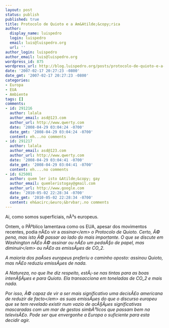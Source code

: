 ```yaml
---
layout: post
status: publish
published: true
title: Protocolo de Quioto e a Am&Atilde;&copy;rica
author:
  display_name: luispedro
  login: luispedro
  email: luis@luispedro.org
  url: ''
author_login: luispedro
author_email: luis@luispedro.org
wordpress_id: 875
wordpress_url: http://blog.luispedro.org/posts/protocolo-de-quioto-e-a-america
date: '2007-02-17 20:27:23 -0800'
date_gmt: '2007-02-17 20:27:23 -0800'
categories:
- Europa
- EUA
- Ambiente
tags: []
comments:
- id: 291216
  author: lalala
  author_email: asd@123.com
  author_url: http://www.qwerty.com
  date: '2008-04-29 03:04:24 -0700'
  date_gmt: '2008-04-29 03:04:24 -0700'
  content: eh...no comments
- id: 291217
  author: lalala
  author_email: asd@123.com
  author_url: http://www.qwerty.com
  date: '2008-04-29 03:04:41 -0700'
  date_gmt: '2008-04-29 03:04:41 -0700'
  content: eh....no comments
- id: 625001
  author: quem ler isto &Atilde;&copy; gay
  author_email: quemleristogay@gmail.com
  author_url: http://www.google.com
  date: '2010-05-02 22:28:34 -0700'
  date_gmt: '2010-05-02 22:28:34 -0700'
  content: eh&acirc;&euro;&brvbar;.no comments
---
```

<p>Ai, como somos superficiais, n&Atilde;&sup3;s europeus.
<p>Ontem, o P&Atilde;&ordm;blico lamentava como os EUA, apesar dos movimentos recentes, podia n&Atilde;&pound;o vir a <em>assinar<&#47;em> o Protocolo de Quioto. Certo, &Atilde;&copy; pena, mas isto &Atilde;&copy; passar ao lado do mais importante. O que se discute em Washington n&Atilde;&pound;o &Atilde;&copy; assinar ou n&Atilde;&pound;o um peda&Atilde;&sect;o de papel, mas <em>diminuir<&#47;em> ou n&Atilde;&pound;o as emiss&Atilde;&micro;es de CO_2.
<p>A maioria dos pa&Atilde;&shy;ses europeus preferiu o caminho oposto: assinou Quioto, mas n&Atilde;&pound;o reduziu emiss&Atilde;&micro;es de nada.
<p>A Natureza, no que lhe diz respeito, est&Atilde;&iexcl;-se nas tintas para as boas inten&Atilde;&sect;&Atilde;&micro;es e para Quioto. Ela transacciona em toneladas de CO_2 e mais nada.
<p>Por isso, &Atilde;&copy; capaz de vir a ser mais significativo uma decis&Atilde;&pound;o americana de reduzir <em>de facto<&#47;em> as suas emiss&Atilde;&micro;es do que o discurso europeu que se tem revelado existir num vazio de ac&Atilde;&sect;&Atilde;&micro;es significativas mascaradas com um mar de gestos simb&Atilde;&sup3;licos que passam bem na televis&Atilde;&pound;o. Pode ser que envergonhe a Europa o suficiente para esta decidir agir.</p>
